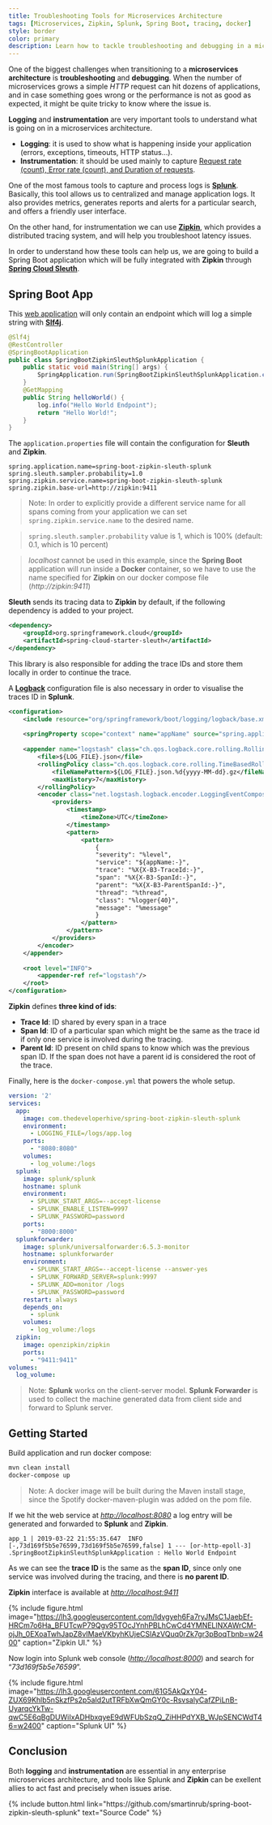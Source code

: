 ```yaml
---
title: Troubleshooting Tools for Microservices Architecture
tags: [Microservices, Zipkin, Splunk, Spring Boot, tracing, docker]
style: border
color: primary
description: Learn how to tackle troubleshooting and debugging in a microservices architecture.
---
```


One of the biggest challenges when transitioning to a **microservices architecture** is **troubleshooting** and **debugging**. When the number of microservices grows a simple *HTTP* request can hit dozens of applications, and in case something goes wrong or the performance is not as good as expected, it might be quite tricky to know where the issue is.

**Logging** and **instrumentation** are very important tools to understand what is going on in a microservices architecture.

- **Logging**: it is used to show what is happening inside your application (errors, exceptions, timeouts, HTTP status…).
- **Instrumentation**: it should be used mainly to capture [Request rate (count), Error rate (count), and Duration of requests](https://grafana.com/blog/2018/08/02/the-red-method-how-to-instrument-your-services/).

One of the most famous tools to capture and process logs is **[Splunk](https://www.splunk.com/)**. Basically, this tool allows us to centralized and manage application logs. It also provides metrics, generates reports and alerts for a particular search, and offers a friendly user interface.

On the other hand, for instrumentation we can use **[Zipkin](https://zipkin.io/)**, which provides a distributed tracing system, and will help you troubleshoot latency issues.

In order to understand how these tools can help us, we are going to build a Spring Boot application which will be fully integrated with **Zipkin** through **[Spring Cloud Sleuth](https://spring.io/projects/spring-cloud-sleuth)**.

## Spring Boot App

This [web application](https://github.com/smartinrub/spring-boot-zipkin-sleuth-splunk) will only contain an endpoint which will log a simple string with **[Slf4j](https://www.slf4j.org/)**.

```java
@Slf4j
@RestController
@SpringBootApplication
public class SpringBootZipkinSleuthSplunkApplication {
    public static void main(String[] args) {
        SpringApplication.run(SpringBootZipkinSleuthSplunkApplication.class, args);
    }
    @GetMapping
    public String helloWorld() {
        log.info("Hello World Endpoint");
        return "Hello World!";
    }
}
```

The `application.properties` file will contain the configuration for **Sleuth** and **Zipkin**.

```properties
spring.application.name=spring-boot-zipkin-sleuth-splunk
spring.sleuth.sampler.probability=1.0
spring.zipkin.service.name=spring-boot-zipkin-sleuth-splunk
spring.zipkin.base-url=http://zipkin:9411
```

>Note: In order to explicitly provide a different service name for all spans coming from your application we can set  `spring.zipkin.service.name` to the desired name.

>`spring.sleuth.sampler.probability` value is 1, which is 100% (default: 0.1, which is 10 percent)

>*localhost* cannot be used in this example, since the **Spring Boot** application will run inside a **Docker** container, so we have to use the name specified for **Zipkin** on our docker compose file (*http://zipkin:9411*)

**Sleuth** sends its tracing data to **Zipkin** by default, if the following dependency is added to your project.

```xml
<dependency>
    <groupId>org.springframework.cloud</groupId>
    <artifactId>spring-cloud-starter-sleuth</artifactId>
</dependency>
```

This library is also responsible for adding the trace IDs and store them locally in order to continue the trace.

A **[Logback](https://logback.qos.ch/)** configuration file is also necessary in order to visualise the traces ID in **Splunk**.

```xml
<configuration>
    <include resource="org/springframework/boot/logging/logback/base.xml"/>
    ​
    <springProperty scope="context" name="appName" source="spring.application.name"/>
    ​
    <appender name="logstash" class="ch.qos.logback.core.rolling.RollingFileAppender">
        <file>${LOG_FILE}.json</file>
        <rollingPolicy class="ch.qos.logback.core.rolling.TimeBasedRollingPolicy">
            <fileNamePattern>${LOG_FILE}.json.%d{yyyy-MM-dd}.gz</fileNamePattern>
            <maxHistory>7</maxHistory>
        </rollingPolicy>
        <encoder class="net.logstash.logback.encoder.LoggingEventCompositeJsonEncoder">
            <providers>
                <timestamp>
                    <timeZone>UTC</timeZone>
                </timestamp>
                <pattern>
                    <pattern>
                        {
                        "severity": "%level",
                        "service": "${appName:-}",
                        "trace": "%X{X-B3-TraceId:-}",
                        "span": "%X{X-B3-SpanId:-}",
                        "parent": "%X{X-B3-ParentSpanId:-}",
                        "thread": "%thread",
                        "class": "%logger{40}",
                        "message": "%message"
                        }
                    </pattern>
                </pattern>
            </providers>
        </encoder>
    </appender>
    ​
    <root level="INFO">
        <appender-ref ref="logstash"/>
    </root>
</configuration>
```

**Zipkin** defines **three kind of ids**:

- **Trace Id**: ID shared by every span in a trace
- **Span Id**: ID of a particular span which might be the same as the trace id if only one service is involved during the tracing.
- **Parent Id**: ID present on child spans to know which was the previous span ID. If the span does not have a parent id is considered the root of the trace.

Finally, here is the `docker-compose.yml` that powers the whole setup.

```yaml
version: '2'
services:
  app:
    image: com.thedeveloperhive/spring-boot-zipkin-sleuth-splunk
    environment:
      - LOGGING_FILE=/logs/app.log
    ports:
      - "8080:8080"
    volumes:
      - log_volume:/logs
  splunk:
    image: splunk/splunk
    hostname: splunk
    environment:
      - SPLUNK_START_ARGS=--accept-license
      - SPLUNK_ENABLE_LISTEN=9997
      - SPLUNK_PASSWORD=password
    ports:
      - "8000:8000"
  splunkforwarder:
    image: splunk/universalforwarder:6.5.3-monitor
    hostname: splunkforwarder
    environment:
      - SPLUNK_START_ARGS=--accept-license --answer-yes
      - SPLUNK_FORWARD_SERVER=splunk:9997
      - SPLUNK_ADD=monitor /logs
      - SPLUNK_PASSWORD=password
    restart: always
    depends_on:
      - splunk
    volumes:
      - log_volume:/logs
  zipkin:
    image: openzipkin/zipkin
    ports:
      - "9411:9411"
volumes:
  log_volume:
```

>Note: **Splunk** works on the client-server model. **Splunk Forwarder** is used to collect the machine generated data from client side and forward to Splunk server.

## Getting Started

Build application and run docker compose:

```bash
mvn clean install
docker-compose up
```

>Note: A docker image will be built during the Maven install stage, since the Spotify docker-maven-plugin was added on the pom file.

If we hit the web service at *[http://localhost:8080](http://localhost:8080)* a log entry will be generated and forwarded to **Splunk** and **Zipkin**.

```
app_1 | 2019-03-22 21:55:35.647  INFO [-,73d169f5b5e76599,73d169f5b5e76599,false] 1 --- [or-http-epoll-3] .SpringBootZipkinSleuthSplunkApplication : Hello World Endpoint
```
As we can see the **trace ID** is the same as the **span ID**, since only one service was involved during the tracing, and there is **no parent ID**.

**Zipkin** interface is available at *[http://localhost:9411](http://localhost:9411)*

{% include figure.html image="https://lh3.googleusercontent.com/Idvgyeh6Fa7ryJMsC1JaebEf-HRCm7o6Ha_BFUTcwP79Qgv95TOcJYnhPBLhCwCd4YMNELlNXAWrCM-ojJh_0EXoaTwhJapZ8vIMaeVKbyhKUjeCSlAzVQuq0rZk7gr3pBoqTbnb=w2400" caption="Zipkin UI." %}


Now login into Splunk web console ([*http://localhost:8000*](http://localhost:8000)) and search for “*73d169f5b5e76599*”.

{% include figure.html image="https://lh3.googleusercontent.com/61G5AkQxY04-ZUX69Khlb5nSkzfPs2p5aId2utTRFbXwQmGY0c-RsvsalyCafZPiLnB-UyarqcYkTw-qwC5E6qBgDUWiIxADHbxqyeE9dWFUbSzqQ_ZiHHPdYXB_WJpSENCWdT46=w2400" caption="Splunk UI" %}

## Conclusion

Both **logging** and **instrumentation** are essential in any enterprise microservices architecture, and tools like Splunk and **Zipkin** can be exellent allies to act fast and precisely when issues arise.

<p class="text-center">
{% include button.html link="https://github.com/smartinrub/spring-boot-zipkin-sleuth-splunk" text="Source Code" %}
</p>